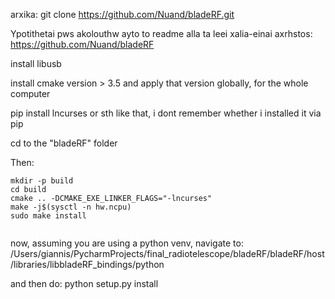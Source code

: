 arxika: git clone https://github.com/Nuand/bladeRF.git

Ypotithetai pws akolouthw ayto to readme alla ta leei xalia-einai axrhstos: https://github.com/Nuand/bladeRF

install libusb

install cmake version > 3.5 and apply that version globally, for the whole computer

pip install lncurses or sth like that, i dont remember whether i installed it via pip

cd to the "bladeRF" folder

Then:


```
mkdir -p build
cd build
cmake .. -DCMAKE_EXE_LINKER_FLAGS="-lncurses"
make -j$(sysctl -n hw.ncpu)
sudo make install


```

now, assuming you are using a python venv, navigate to:
/Users/giannis/PycharmProjects/final_radiotelescope/bladeRF/bladeRF/host/libraries/libbladeRF_bindings/python

and then do:
python setup.py install